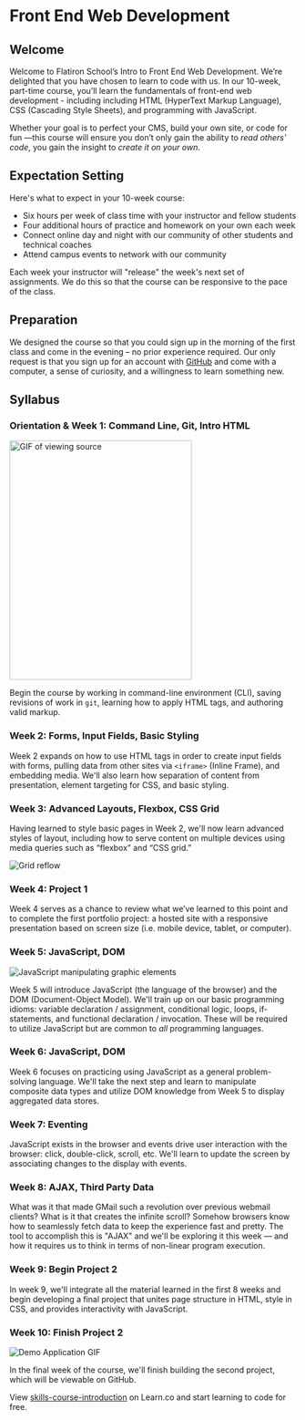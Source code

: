# Front End Web Development

## Welcome

Welcome to Flatiron School’s Intro to Front End Web Development.  We’re delighted that you have chosen to learn to code with us.  In our 10-week, part-time course, you’ll learn the fundamentals of front-end web development - including including HTML (HyperText Markup Language), CSS (Cascading Style Sheets), and programming with JavaScript.

Whether your goal is to perfect your CMS, build your own site, or code for fun —this course will ensure you don’t only gain the ability to _read others' code_, you gain the insight to _create it on your own_.

## Expectation Setting

Here's what to expect in your 10-week course:

* Six hours per week of class time with your instructor and fellow students
* Four additional hours of practice and homework on your own each week
* Connect online day and night with our community of other students and technical coaches
* Attend campus events to network with our community

Each week your instructor will "release" the week's next set of assignments. We do this so that the course can be responsive to the pace of the class.

## Preparation

We designed the course so that you could sign up in the morning of the first class and come in the evening – no prior experience required. Our only request is that you sign up for an account with [GitHub](http://www.github.com) and come with a computer, a sense of curiosity, and a willingness to learn something new.

## Syllabus

### Orientation & Week 1: Command Line, Git, Intro HTML

<img src="https://curriculum-content.s3.amazonaws.com/skills-front-end-web-development/skills-course-introduction/view_source.gif" alt="GIF of viewing source" height="420" width="320" />

Begin the course by working in command-line environment (CLI), saving revisions of work in `git`, learning how to apply HTML tags, and authoring valid markup.

### Week 2: Forms, Input Fields, Basic Styling

Week 2 expands on how to use HTML tags in order to create input fields with forms, pulling data from other sites via `<iframe>` (Inline Frame), and embedding media. We'll also learn how separation of content from presentation, element targeting for CSS, and basic styling.

### Week 3: Advanced Layouts, Flexbox, CSS Grid

Having learned to style basic pages in Week 2, we'll now learn advanced styles of layout, including how to serve content on multiple devices using media queries such as “flexbox” and “CSS grid.”

<img src="https://curriculum-content.s3.amazonaws.com/skills-front-end-web-development/skills-course-introduction/grid.gif" alt="Grid reflow"/>

### Week 4: Project 1

Week 4 serves as a chance to review what we’ve learned to this point and to complete the first portfolio project: a hosted site with a responsive presentation based on screen size (i.e. mobile device, tablet, or computer).

### Week 5: JavaScript, DOM

![JavaScript manipulating graphic elements](https://curriculum-content.s3.amazonaws.com/skills-front-end-web-development/skills-course-introduction/js.gif)

Week 5 will introduce JavaScript (the language of the browser) and the DOM (Document-Object Model). We'll train up on our basic programming idioms: variable declaration / assignment, conditional logic, loops, if-statements, and functional declaration / invocation. These will be required to utilize JavaScript but are common to _all_ programming languages.

### Week 6: JavaScript, DOM

Week 6 focuses on practicing using JavaScript as a general problem-solving language. We'll take the next step and learn to manipulate composite data types and utilize DOM knowledge from Week 5 to display aggregated data stores.

### Week 7: Eventing

JavaScript exists in the browser and events drive user interaction with the browser: click, double-click, scroll, etc. We'll learn to update the screen by associating changes to the display with events.

### Week 8: AJAX, Third Party Data

What was it that made GMail such a revolution over previous webmail clients? What is it that creates the infinite scroll? Somehow browsers know how to seamlessly fetch data to keep the experience fast and pretty. The tool to accomplish this is "AJAX" and we'll be exploring it this week &mdash; and how it requires us to think in terms of non-linear program execution.

### Week 9: Begin Project 2

In week 9, we'll integrate all the material learned in the first 8 weeks and begin developing a final project that unites page structure in HTML, style in CSS, and provides interactivity with JavaScript.

### Week 10: Finish Project 2

![Demo Application GIF](https://curriculum-content.s3.amazonaws.com/skills-front-end-web-development/skills-course-introduction/wedding-invite-demo-2.gif)

In the final week of the course, we'll finish building the second project, which will be viewable on GitHub.

<p class='util--hide'>View <a href='https://learn.co/lessons/skills-course-introduction'>skills-course-introduction</a> on Learn.co and start learning to code for free.</p>
